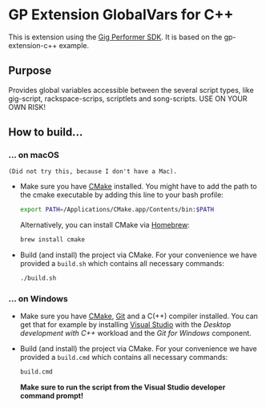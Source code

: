 # GP Extension GlobalVars for C++
 
This is extension using the [Gig Performer SDK](https://github.com/gigperformer/gp-sdk).
It is based on the gp-extension-c++ example.

## Purpose
Provides global variables accessible between the several script types, like gig-script, rackspace-scrips, scriptlets and song-scripts.
USE ON YOUR OWN RISK!


## How to build...

### ... on macOS
    (Did not try this, because I don't have a Mac). 

-   Make sure you have [CMake](https://cmake.org) installed.
    You might have to add the path to the cmake executable by adding this line to your bash profile:

    ```bash
    export PATH=/Applications/CMake.app/Contents/bin:$PATH
    ```

    Alternatively, you can install CMake via [Homebrew](https://brew.sh):

    ```bash
    brew install cmake
    ```

-   Build (and install) the project via CMake.
    For your convenience we have provided a `build.sh` which contains all necessary commands:

    ```bash
    ./build.sh
    ```

### ... on Windows

-   Make sure you have [CMake](https://cmake.org), [Git](https://git-scm.com) and a C(++) compiler installed.
    You can get that for example by installing [Visual Studio](https://visualstudio.microsoft.com) with the _Desktop development with C++_ workload and the _Git for Windows_ component.
-   Build (and install) the project via CMake.
    For your convenience we have provided a `build.cmd` which contains all necessary commands:

    ```bash
    build.cmd
    ```

    **Make sure to run the script from the Visual Studio developer command prompt!**
